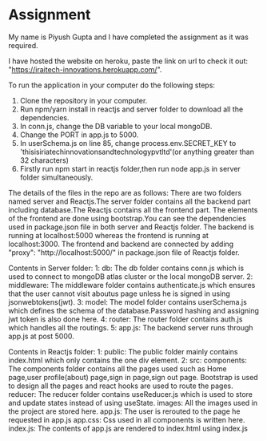 # Assignment
  My name is Piyush Gupta and I have completed the assignment as it was required. 
  
  I have hosted the website on heroku, paste the link on url to check it out:
  "https://iraitech-innovations.herokuapp.com/".
  
  To run the application in your computer do the following steps:
  1. Clone the repository in your computer.
  2. Run npm/yarn install in reactjs and server folder to download all the dependencies.
  3. In conn.js, change the DB variable to your local mongoDB.
  4. Change the PORT in app.js to 5000.
  5. In userSchema.js on line 85, change process.env.SECRET_KEY to 'thisisiriatechinnovationsandtechnologypvtltd'(or anything greater than 32 characters)
  6. Firstly run npm start in reactjs folder,then run node app.js in server folder simultaneously.
  
  The details of the files in the repo are as follows:
  There are two folders named server and Reactjs.The server folder contains all the backend part including database.The Reactjs contains all the frontend part.
  The elements of the frontend are done using bootstrap.You can see the dependencies used in package.json file in both server and Reactjs folder.
  The backend is running at localhost:5000 whereas the frontend is running at localhost:3000. The frontend and backend are connected by adding 
  "proxy": "http://localhost:5000/" in package.json file of Reactjs folder.
  
  Contents in Server folder:
  1: db: The db folder contains conn.js which is used to connect to mongoDB atlas cluster or the local mongoDB server.
  2: middleware: The middleware folder contains authenticate.js which ensures that the user cannot visit aboutus page unless he is signed in using jsonwebtokens(jwt).
  3: model: The model folder contains userSchema.js which defines the schema of the database.Password hashing and assigning jwt token is also done here.
  4: router: The router folder contains auth.js which handles all the routings.
  5: app.js: The backend server runs through app.js at post 5000.
  
  Contents in Reactjs folder: 
  1: public: The public folder mainly contains index.html which only contains the one div element.
  2: src:
    components: The components folder contains all the pages used such as Home page,user profile(about) page,sign in page,sign out page.
                Bootstrap is used to design all the pages and react hooks are used to route the pages.
    reducer: The reducer folder contains useReducer.js which is used to store and update states instead of using useState.
    images: All the images used in the project are stored here.
    app.js: The user is rerouted to the page he requested in app.js
    app.css: Css used in all components is written here.
    index.js: The contents of app.js are rendered to index.html using index.js
    
